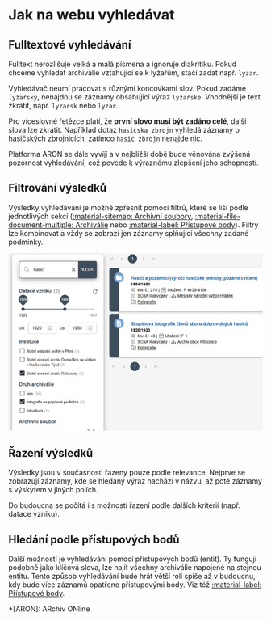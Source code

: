 ﻿# Jak na webu vyhledávat

## Fulltextové vyhledávání

Fulltext nerozlišuje velká a malá písmena a ignoruje diakritiku. Pokud chceme vyhledat archiválie vztahující se k lyžařům, stačí zadat např. `lyzar`.

Vyhledávač neumí pracovat s různými koncovkami slov. Pokud zadáme `lyžařský`, nenajdou se záznamy obsahující výraz `lyžařské`. Vhodnější je text zkrátit, např. `lyzarsk` nebo `lyzar`.

Pro víceslovné řetězce platí, že **první slovo musí být zadáno celé**, další slova lze zkrátit. Například dotaz `hasicska zbrojn` vyhledá záznamy o hasičských zbrojnicích, zatímco `hasic zbrojn` nenajde nic.

Platforma ARON se dále vyvíjí a v nejbližší době bude věnována zvýšená pozornost vyhledávání, což povede k výraznému zlepšení jeho schopností.
 
## Filtrování výsledků

Výsledky vyhledávání je možné zpřesnit pomocí filtrů, které se liší podle jednotlivých sekcí 
([:material-sitemap: Archivní soubory](../sections/section-fund.md), [:material-file-document-multiple: Archiválie](../sections/section-archdesc.md) nebo [:material-label: Přístupové body](../sections/section-entity.md)). 
Filtry lze kombinovat a vždy se zobrazí jen záznamy splňující všechny zadané podmínky.

![Ukázka filtrování výsledků](./img/search-filter.png)

## Řazení výsledků

Výsledky jsou v současnosti řazeny pouze podle relevance. Nejprve se zobrazují záznamy, kde se hledaný výraz nachází v názvu, až poté záznamy s&nbsp;výskytem v&nbsp;jiných polích.

Do budoucna se počítá i s možností řazení podle dalších kritérií (např. datace vzniku).

## Hledání podle přístupových bodů

Další možností je vyhledávání pomocí přístupových bodů (entit). Ty fungují podobně jako klíčová slova, lze najít všechny archiválie napojené na stejnou entitu. Tento způsob vyhledávání bude hrát větší roli spíše až v budoucnu, kdy bude více záznamů opatřeno přístupovými body. Viz též [:material-label: Přístupové body](../sections/section-entity.md).

*[ARON]: ARchiv ONline